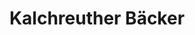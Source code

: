 ---
title: "Kalchreuther Bäcker"
url: /nuernberg/kalchreuther-baecker-sulzbacher-strasse/
shop: Bäckerei
---